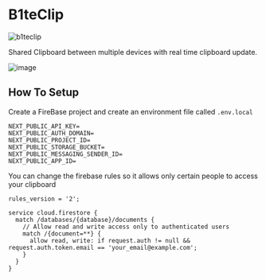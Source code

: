 # B1teClip
![b1teclip](https://github.com/Byte-White/B1teClip/assets/51212450/ea2a2bc9-8bd9-4c18-9bcb-1ecebe815da8)

Shared Clipboard between multiple devices with real time clipboard update.

![image](https://github.com/Byte-White/B1teClip/assets/51212450/40bb1cd8-f72f-493e-a2a8-a7166b40bdf9)


## How To Setup

Create a FireBase project and create an environment file called `.env.local`

```env
NEXT_PUBLIC_API_KEY=
NEXT_PUBLIC_AUTH_DOMAIN=
NEXT_PUBLIC_PROJECT_ID=
NEXT_PUBLIC_STORAGE_BUCKET=
NEXT_PUBLIC_MESSAGING_SENDER_ID=
NEXT_PUBLIC_APP_ID=
```

You can change the firebase rules so it allows only certain people to access your clipboard
```
rules_version = '2';

service cloud.firestore {
  match /databases/{database}/documents {
    // Allow read and write access only to authenticated users
    match /{document=**} {
      allow read, write: if request.auth != null && request.auth.token.email == 'your_email@example.com';
    }
  }
}
```

